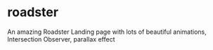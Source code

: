 # roadster
An amazing Roadster Landing page with lots of beautiful animations, Intersection Observer, parallax effect
